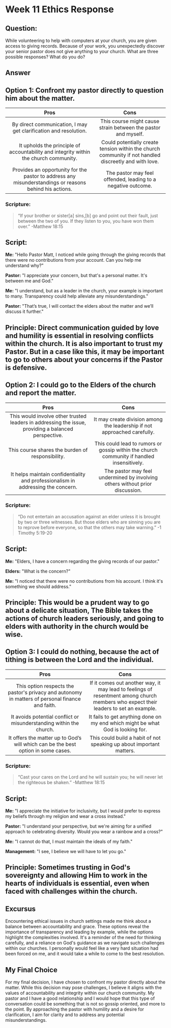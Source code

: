 # Week 11 Ethics Response
## Question:
While volunteering to help with computers at your church, you are given access to giving records. Because of your work, you unexpectedly discover your senior pastor does not give anything to your church. What are three possible responses? What do you do?


## **Answer**
## Option 1: Confront my pastor directly to question him about the matter.


| Pros  | Cons |
| :---: | :---: |
| By direct communication, I may get clarification and resolution. | This course might cause strain between the pastor and myself. |
| It upholds the principle of accountability and integrity within the church community. | Could potentially create tension within the church community if not handled discreetly and with love. |
| Provides an opportunity for the pastor to address any misunderstandings or reasons behind his actions. | The pastor may feel offended, leading to a negative outcome. |


### Scripture:
> “If your brother or sister[a] sins,[b] go and point out their fault, just between the two of you. If they listen to you, you have won them over.” -Matthew 18:15


## **Script:**
**Me:** "Hello Pastor Matt, I noticed while going through the giving records that there were no contributions from your account. Can you help me understand why?"


**Pastor:** "I appreciate your concern, but that's a personal matter. It's between me and God."


**Me:** "I understand, but as a leader in the church, your example is important to many. Transparency could help alleviate any misunderstandings."


**Pastor:** "That’s true, I will contact the elders about the matter and we’ll discuss it further."


## Principle: Direct communication guided by love and humility is essential in resolving conflicts within the church. It is also important to trust my Pastor. But in a case like this, it may be important to go to others about your concerns if the Pastor is defensive.




## Option 2: I could go to the Elders of the church and report the matter.


| Pros  | Cons |
| :---: | :---: |
| This would involve other trusted leaders in addressing the issue, providing a balanced perspective. | It may create division among the leadership if not approached carefully. |
| This course shares the burden of responsibility. | This could lead to rumors or gossip within the church community if handled insensitively. |
| It helps maintain confidentiality and professionalism in addressing the concern. | The pastor may feel undermined by involving others without prior discussion. |


### Scripture:
> “Do not entertain an accusation against an elder unless it is brought by two or three witnesses. But those elders who are sinning you are to reprove before everyone, so that the others may take warning.” -1 Timothy 5:19-20


## **Script:**
**Me:** "Elders, I have a concern regarding the giving records of our pastor."


**Elders:** "What is the concern?"


**Me:** "I noticed that there were no contributions from his account. I think it's something we should address."


## Principle: This would be a prudent way to go about a delicate situation, The Bible takes the actions of church leaders seriously, and going to elders with authority in the church would be wise.




## Option 3: I could do nothing, because the act of tithing is between the Lord and the individual. 


| Pros  | Cons |
| :---: | :---: |
| This option respects the pastor's privacy and autonomy in matters of personal finance and faith. | If it comes out another way, it may lead to feelings of resentment among church members who expect their leaders to set an example. |
| It avoids potential conflict or misunderstanding within the church. | It fails to get anything done on my end which might be what God is looking for. |
| It offers the matter up to God’s will which can be the best option in some cases. | This could build a habit of not speaking up about important matters. |


### Scripture:
> “Cast your cares on the Lord and he will sustain you; he will never let the righteous be shaken.” -Matthew 18:15


## **Script:**
**Me:** "I appreciate the initiative for inclusivity, but I would prefer to express my beliefs through my religion and wear a cross instead."


**Pastor:** "I understand your perspective, but we're aiming for a unified approach to celebrating diversity. Would you wear a rainbow and a cross?"


**Me:** "I cannot do that, I must maintain the ideals of my faith."


**Management:** "I see, I believe we will have to let you go."


## Principle: Sometimes trusting in God's sovereignty and allowing Him to work in the hearts of individuals is essential, even when faced with challenges within the church.




## **Excursus**
Encountering ethical issues in church settings made me think about a balance between accountability and grace. These options reveal the importance of transparency and leading by example, while the options highlight the complexities involved. It's a reminder of the need for thinking carefully, and a reliance on God's guidance as we navigate such challenges within our churches. I personally would feel like a very hard situation had been forced on me, and it would take a while to come to the best resolution.


## **My Final Choice**
For my final decision, I have chosen to confront my pastor directly about the matter. While this decision may pose challenges, I believe it aligns with the values of accountability and integrity within our church community. My pastor and I have a good relationship and I would hope that this type of conversation could be something that is not so gossip oriented, and more to the point. By approaching the pastor with humility and a desire for clarification, I aim for clarity and to address any potential misunderstandings.
